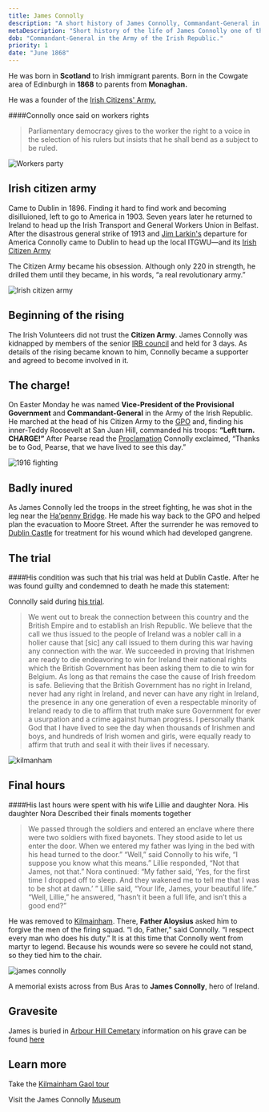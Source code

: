```yaml
---
title: James Connolly
description: "A short history of James Connolly, Commandant-General in the Army of the Irish Republic."
metaDescription: "Short history of the life of James Connolly one of the signatories of the promlamation"
dob: "Commandant-General in the Army of the Irish Republic."
priority: 1
date: "June 1868"
---
```


He was born in **Scotland** to Irish immigrant parents. Born in the Cowgate area of Edinburgh in **1868** to parents from **Monaghan.**

He was a founder of the [ Irish Citizens' Army.](https://en.wikipedia.org/wiki/Irish_Citizen_Army)

####Connolly once said on workers rights

> Parliamentary democracy gives to the worker the right to a voice in the selection of his rulers but insists that he shall bend as a subject to be ruled.

![Workers party](./james_connolly_2.jpg)

## Irish citizen army

Came to Dublin in 1896. Finding it hard to find work and becoming disilluioned, left to go to America in 1903.
Seven years later he returned to Ireland to head up the Irish Transport and General Workers Union in Belfast. After the disastrous general strike of 1913 and [Jim Larkin's](https://en.wikipedia.org/wiki/James_Larkin) departure for America Connolly came to Dublin to head up the local ITGWU—and its [Irish Citizen Army](https://en.wikipedia.org/wiki/Irish_Citizen_Army)

The Citizen Army became his obsession. Although only 220 in strength, he drilled them until they became, in his words, “a real revolutionary army.”

![Irish citizen army](./irish_citizen_army_1.jpg)

## Beginning of the rising

The Irish Volunteers did not trust the **Citizen Army**. James Connolly was kidnapped by members of the senior [IRB council](https://en.wikipedia.org/wiki/Irish_Republican_Brotherhood) and held for
3 days. As details of the rising became known to him, Connolly became a supporter and agreed to become involved in it.

## The charge!

On Easter Monday he was named **Vice-President of the Provisional Government** and **Commandant-General** in the Army of the Irish Republic. He marched at the head of his Citizen Army to the [GPO](https://en.wikipedia.org/wiki/General_Post_Office,_Dublin) and, finding his inner-Teddy Roosevelt at San Juan Hill, commanded his troops: **“Left turn. CHARGE!”** After Pearse read the [Proclamation](https://en.wikipedia.org/wiki/Proclamation_of_the_Irish_Republic) Connolly exclaimed, “Thanks be to God, Pearse, that we have lived to see this day.”

![1916 fighting](./irish_citizen_army_3.jpg)

## Badly inured

As James Connolly led the troops in the street fighting, he was shot in the leg near the [Ha’penny Bridge](https://en.wikipedia.org/wiki/Ha%27penny_Bridge).
He made his way back to the GPO and helped plan the evacuation to Moore Street. After the surrender he was removed to [Dublin Castle](https://en.wikipedia.org/wiki/Dublin_Castle) for treatment for his wound which had developed gangrene.

## The trial

####His condition was such that his trial was held at Dublin Castle. After he was found guilty and condemned to death he made this statement:

Connolly said during
[his trial](<https://www.irishcentral.com/roots/history/easter-rising-leader-executed-in-1916-james-connolly)>).

> We went out to break the connection between this country and the British Empire and to establish an Irish Republic. We believe that the call we thus issued to the people of Ireland was a nobler call in a holier cause that [sic] any call issued to them during this war having any connection with the war. We succeeded in proving that Irishmen are ready to die endeavoring to win for Ireland their national rights which the British Government has been asking them to die to win for Belgium. As long as that remains the case the cause of Irish freedom is safe. Believing that the British Government has no right in Ireland, never had any right in Ireland, and never can have any right in Ireland, the presence in any one generation of even a respectable minority of Ireland ready to die to affirm that truth make sure Government for ever a usurpation and a crime against human progress. I personally thank God that I have lived to see the day when thousands of Irishmen and boys, and hundreds of Irish women and girls, were equally ready to affirm that truth and seal it with their lives if necessary.

![kilmanham](./kilmanham_1.jpg)

## Final hours

####His last hours were spent with his wife Lillie and daughter Nora. His daughter Nora Described their finals moments together

> We passed through the soldiers and entered an enclave where there were two soldiers with fixed bayonets. They stood aside to let us enter the door. When we entered my father was lying in the bed with his head turned to the door.” “Well,” said Connolly to his wife, “I suppose you know what this means.” Lillie responded, “Not that James, not that.”
> Nora continued: “My father said, ‘Yes, for the first time I dropped off to sleep. And they wakened me to tell me that I was to be shot at dawn.’ ” Lillie said, “Your life, James, your beautiful life.” “Well, Lillie,” he answered, “hasn’t it been a full life, and isn’t this a good end?”

He was removed to [Kilmainham](https://en.wikipedia.org/wiki/Kilmainham_Gaol). There, **Father Aloysius** asked him to forgive the men of the firing squad. “I do, Father,” said Connolly. “I respect every man who does his duty.”
It is at this time that Connolly went from martyr to legend. Because his wounds were so severe he could not stand, so they tied him to the chair.

![james connolly](./james_connolly_3.jpg)

A memorial exists across from Bus Aras to **James Connolly**, hero of Ireland.

## Gravesite

James is buried in [Arbour Hill Cemetary](https://en.wikipedia.org/wiki/Arbour_Hill_Prison) information on his grave can be found [here](https://www.findagrave.com/memorial/4276/james-connolly)

## Learn more

Take the [Kilmainham Gaol tour ](http://kilmainhamgaolmuseum.ie/)

Visit the James Connolly [Museum](https://arasuichonghaile.com/)
